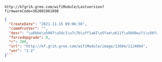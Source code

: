 `http://kfgrih.gree.com/wifiModule/Lastversion?firmwareCode=362001061898`

```json
{
  "CreateDate": "2021-11-15 09:06:56",
  "commProtVer": "",
  "desc": "\u8bbe\u5907\u54c1\u7c7b\uff1aAI\u5fae\u611f\u5668wifi\u56fa\u4ef6\r\n\u66f4\u65b0\u539f\u56e0\uff1a\u5347\u7ea7\u81f3\u6700\u65b0\u7248\u672c\u6d4b\u8bd5\r\n\u8d1f\u8d23\u4eba\uff1a\u664f\u7ae0\u7ae0",
  "forcedUpgrade": 0,
  "r": 200,
  "url": "http://kf.grih.gree.com/wifiModule/image/13604/1124864",
  "ver": "2.2"
}```